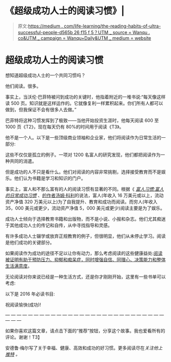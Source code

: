 # 《超级成功人士的阅读习惯》|

> 原文:[https://medium . com/life-learning/the-reading-habits-of-ultra-successful-people-d565b 26 f15 f 5？UTM _ source = Wanqu . co&UTM _ campaign = Wanqu+Daily&UTM _ medium = website](https://medium.com/life-learning/the-reading-habits-of-ultra-successful-people-d565b26f15f5?utm_source=wanqu.co&utm_campaign=Wanqu+Daily&utm_medium=website)



# 超级成功人士的阅读习惯

想知道超级成功人士的一个共同习惯吗？

他们阅读。很多。

事实上，当沃伦·巴菲特被问到成功的关键时，他指着附近的一堆书说:“每天像这样读 500 页。知识就是这样运作的。它就像复利一样累积起来。你们所有人都可以做到，但我保证不会有很多人去做。”

巴菲特将这种习惯发挥到了极致——当他开始投资生涯时，他每天阅读 600 至 1000 页《T2》，现在每天仍有 80%的时间用于阅读《T3》。

他不是一个人。以下是一些顶级商业领袖和企业家，他们将阅读作为日常生活的一部分:

这些不仅仅是孤立的例子。一项对 1200 名富人的研究发现，他们都把阅读作为一种共同的消遣。

但是成功的人不只是看什么。他们对阅读的内容非常挑剔，选择接受教育而不是娱乐。他们认为书籍是学习和知识的门户。

事实上，富人和不那么富有的人的阅读习惯有显著的不同。根据《 [*富人习惯:富人的日常成功习惯*](http://www.amazon.com/Rich-Habits-Success-Wealthy-Individuals/dp/1934938939?tag=bisafetynet-20) 、[的作者汤姆·科利](http://www.businessinsider.com/rich-people-read-self-improvement-books-2014-6)的说法，富人(年收入 16 万美元或以上，流动资产净值 320 万美元以上)为了自我提升、教育和成功而阅读。而穷人(年收入 35，000 美元或更少，流动资产净值 5，000 美元或更少)阅读主要是为了娱乐。

成功人士倾向于选择教育书籍和出版物，而不是小说、小报和杂志。他们尤其痴迷于其他成功人士的传记和自传，从中寻找指导和灵感。

有许多成功人士辍学或放弃正规教育的例子，但很明显，他们从未停止学习。阅读是他们成功的关键部分。

如果阅读作为成功的途径不足以让你有动力，那么考虑阅读的这些健康益处:[阅读被证明有助于预防压力、抑郁和痴呆症，同时增强自信、同理心、决策能力和整体生活满意度](http://www.fastcompany.com/3048913/how-to-be-a-success-at-everything/how-changing-your-reading-habits-can-transform-your-health)。

无论阅读对你来说已经是一种生活方式，还是你才刚刚开始，这里有一些书单可以考虑:

以下是 2016 年必读书目:

祝阅读愉快(成功)!

— — — — — — — — — — — — — — — — — — — — — — — — — — — — — — —

如果你喜欢这篇文章，请点击下面的“推荐”按钮，分享这个故事。我也爱看所有的评论。谢谢！T3】

安德鲁·梅尔写了关于幸福、健康、高效和成功的好习惯。更多阅读尽在[](http://www.andrewmerle.com/)**关注他上* [*推特*](http://www.twitter.com/@andrewmerle) *。**

